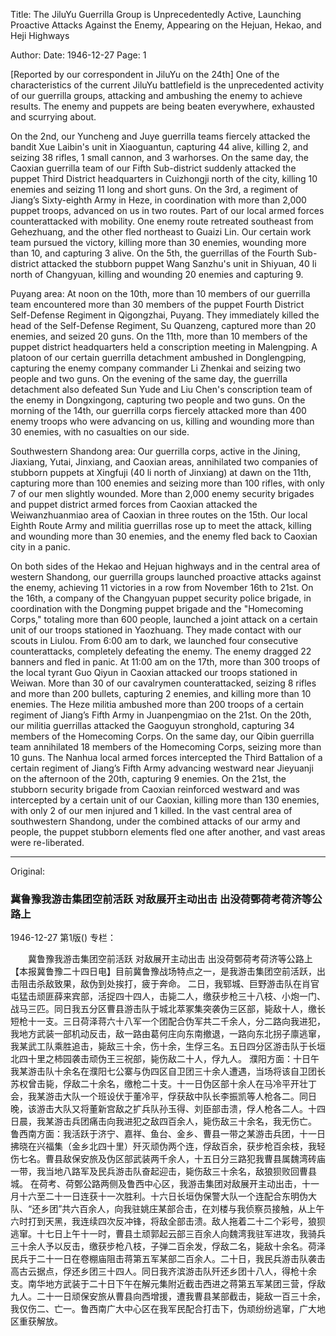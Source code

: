 Title: The JiluYu Guerrilla Group is Unprecedentedly Active, Launching Proactive Attacks Against the Enemy, Appearing on the Hejuan, Hekao, and Heji Highways

Author:
Date: 1946-12-27
Page: 1

[Reported by our correspondent in JiluYu on the 24th] One of the characteristics of the current JiluYu battlefield is the unprecedented activity of our guerrilla groups, attacking and ambushing the enemy to achieve results. The enemy and puppets are being beaten everywhere, exhausted and scurrying about.

On the 2nd, our Yuncheng and Juye guerrilla teams fiercely attacked the bandit Xue Laibin's unit in Xiaoguantun, capturing 44 alive, killing 2, and seizing 38 rifles, 1 small cannon, and 3 warhorses. On the same day, the Caoxian guerrilla team of our Fifth Sub-district suddenly attacked the puppet Third District headquarters in Cuizhongji north of the city, killing 10 enemies and seizing 11 long and short guns. On the 3rd, a regiment of Jiang’s Sixty-eighth Army in Heze, in coordination with more than 2,000 puppet troops, advanced on us in two routes. Part of our local armed forces counterattacked with mobility. One enemy route retreated southeast from Gehezhuang, and the other fled northeast to Guaizi Lin. Our certain work team pursued the victory, killing more than 30 enemies, wounding more than 10, and capturing 3 alive. On the 5th, the guerrillas of the Fourth Sub-district attacked the stubborn puppet Wang Sanzhu's unit in Shiyuan, 40 li north of Changyuan, killing and wounding 20 enemies and capturing 9.

Puyang area: At noon on the 10th, more than 10 members of our guerrilla team encountered more than 30 members of the puppet Fourth District Self-Defense Regiment in Qigongzhai, Puyang. They immediately killed the head of the Self-Defense Regiment, Su Quanzeng, captured more than 20 enemies, and seized 20 guns. On the 11th, more than 10 members of the puppet district headquarters held a conscription meeting in Malengping. A platoon of our certain guerrilla detachment ambushed in Donglengping, capturing the enemy company commander Li Zhenkai and seizing two people and two guns. On the evening of the same day, the guerrilla detachment also defeated Sun Yude and Liu Chen's conscription team of the enemy in Dongxingong, capturing two people and two guns. On the morning of the 14th, our guerrilla corps fiercely attacked more than 400 enemy troops who were advancing on us, killing and wounding more than 30 enemies, with no casualties on our side.

Southwestern Shandong area: Our guerrilla corps, active in the Jining, Jiaxiang, Yutai, Jinxiang, and Caoxian areas, annihilated two companies of stubborn puppets at Xingfuji (40 li north of Jinxiang) at dawn on the 11th, capturing more than 100 enemies and seizing more than 100 rifles, with only 7 of our men slightly wounded. More than 2,000 enemy security brigades and puppet district armed forces from Caoxian attacked the Weiwanzhuanmiao area of Caoxian in three routes on the 15th. Our local Eighth Route Army and militia guerrillas rose up to meet the attack, killing and wounding more than 30 enemies, and the enemy fled back to Caoxian city in a panic.

On both sides of the Hekao and Hejuan highways and in the central area of ​​western Shandong, our guerrilla groups launched proactive attacks against the enemy, achieving 11 victories in a row from November 16th to 21st. On the 16th, a company of the Changyuan puppet security police brigade, in coordination with the Dongming puppet brigade and the "Homecoming Corps," totaling more than 600 people, launched a joint attack on a certain unit of our troops stationed in Yaozhuang. They made contact with our scouts in Liulou. From 6:00 am to dark, we launched four consecutive counterattacks, completely defeating the enemy. The enemy dragged 22 banners and fled in panic. At 11:00 am on the 17th, more than 300 troops of the local tyrant Guo Qiyun in Caoxian attacked our troops stationed in Weiwan. More than 30 of our cavalrymen counterattacked, seizing 8 rifles and more than 200 bullets, capturing 2 enemies, and killing more than 10 enemies. The Heze militia ambushed more than 200 troops of a certain regiment of Jiang’s Fifth Army in Juanpengmiao on the 21st. On the 20th, our militia guerrillas attacked the Gaoguyun stronghold, capturing 34 members of the Homecoming Corps. On the same day, our Qibin guerrilla team annihilated 18 members of the Homecoming Corps, seizing more than 10 guns. The Nanhua local armed forces intercepted the Third Battalion of a certain regiment of Jiang’s Fifth Army advancing westward near Jieyuanji on the afternoon of the 20th, capturing 9 enemies. On the 21st, the stubborn security brigade from Caoxian reinforced westward and was intercepted by a certain unit of our Caoxian, killing more than 130 enemies, with only 2 of our men injured and 1 killed. In the vast central area of ​​southwestern Shandong, under the combined attacks of our army and people, the puppet stubborn elements fled one after another, and vast areas were re-liberated.



<hr /> 

Original: 


### 冀鲁豫我游击集团空前活跃  对敌展开主动出击  出没荷鄄荷考荷济等公路上

1946-12-27
第1版()
专栏：

　　冀鲁豫我游击集团空前活跃
    对敌展开主动出击
    出没荷鄄荷考荷济等公路上
    【本报冀鲁豫二十四日电】目前冀鲁豫战场特点之一，是我游击集团空前活跃，出击阻击杀敌致果，敌伪到处挨打，疲于奔命。
    二日，我郓城、巨野游击队在肖官屯猛击顽匪薛来宾部，活捉四十四人，击毙二人，缴获步枪三十八枝、小炮一门、战马三匹。同日我五分区曹县游击队于城北萃冢集突袭伪三区部，毙敌十人，缴长短枪十一支。三日荷泽蒋六十八军一个团配合伪军共二千余人，分二路向我进犯，我地方武装一部机动反击，敌一路由葛何庄向东南撤退，一路向东北拐子廪逃窜，我某武工队乘胜追击，毙敌三十余，伤十余，生俘三名。五日四分区游击队于长垣北四十里之柿园袭击顽伪王三祝部，毙伤敌二十人，俘九人。
    濮阳方面：十日午我某游击队十余名在濮阳七公寨与伪四区自卫团三十余人遭遇，当场将该自卫团长苏权曾击毙，俘敌二十余名，缴枪二十支。十一日伪区部十余人在马冷平开壮丁会，我某游击大队一个班设伏于董冷平，俘获敌中队长李振凯等人枪各二。同日晚，该游击大队又将董新宫敌之扩兵队孙玉得、刘臣部击溃，俘人枪各二人。十四日晨，我某游击兵团痛击向我进犯之敌四百余人，毙伤敌三十余名，我无伤亡。
    鲁西南方面：我活跃于济宁、嘉祥、鱼台、金乡、曹县一带之某游击兵团，十一日拂晓在兴福集（金乡北四十里）歼灭顽伪两个连，俘敌百余，获步枪百余枝，我轻伤七名。曹县敌保安旅及伪区部武装两千余人，十五日分三路犯我曹县属魏湾砖庙一带，我当地八路军及民兵游击队奋起迎击，毙伤敌三十余名，敌狼狈败回曹县城。
    在荷考、荷鄄公路两侧及鲁西中心区，我游击集团对敌展开主动出击，十一月十六至二十一日连获十一次胜利。十六日长垣伪保警大队一个连配合东明伪大队、“还乡团”共六百余人，向我驻姚庄某部合击，在刘楼与我侦察员接触，从上午六时打到天黑，我连续四次反冲锋，将敌全部击溃。敌人拖着二十二个彩号，狼狈逃窜。十七日上午十一时，曹县土顽郭起云部三百余人向魏湾我驻军进攻，我骑兵三十余人予以反击，缴获步枪八枝，子弹二百余发，俘敌二名，毙敌十余名。荷泽民兵于二十一日在卷棚庙阻击蒋第五军某部二百余人。二十日，我民兵游击队袭击高古云据点，俘还乡团三十四人。同日我齐滨游击队歼还乡团十八人，得枪十余支。南华地方武装于二十日下午在解元集附近截击西进之蒋第五军某团三营，俘敌九人。二十一日顽保安旅从曹县向西增援，遭我曹县某部截击，毙敌一百三十余，我仅伤二、亡一。鲁西南广大中心区在我军民配合打击下，伪顽纷纷逃窜，广大地区重获解放。
